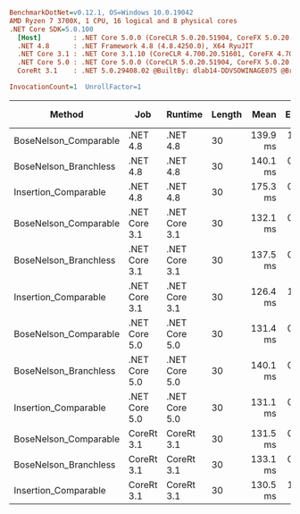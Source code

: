 ``` ini

BenchmarkDotNet=v0.12.1, OS=Windows 10.0.19042
AMD Ryzen 7 3700X, 1 CPU, 16 logical and 8 physical cores
.NET Core SDK=5.0.100
  [Host]        : .NET Core 5.0.0 (CoreCLR 5.0.20.51904, CoreFX 5.0.20.51904), X64 RyuJIT
  .NET 4.8      : .NET Framework 4.8 (4.8.4250.0), X64 RyuJIT
  .NET Core 3.1 : .NET Core 3.1.10 (CoreCLR 4.700.20.51601, CoreFX 4.700.20.51901), X64 RyuJIT
  .NET Core 5.0 : .NET Core 5.0.0 (CoreCLR 5.0.20.51904, CoreFX 5.0.20.51904), X64 RyuJIT
  CoreRt 3.1    : .NET 5.0.29408.02 @BuiltBy: dlab14-DDVSOWINAGE075 @Branch: master @Commit: 4ce1c21ac0d4d1a3b7f7a548214966f69ac9f199, X64 AOT

InvocationCount=1  UnrollFactor=1  

```
|                Method |           Job |       Runtime | Length |     Mean |   Error |  StdDev | Gen 0 | Gen 1 | Gen 2 | Allocated |
|---------------------- |-------------- |-------------- |------- |---------:|--------:|--------:|------:|------:|------:|----------:|
| BoseNelson_Comparable |      .NET 4.8 |      .NET 4.8 |     30 | 139.9 ms | 1.51 ms | 1.42 ms |     - |     - |     - |         - |
| BoseNelson_Branchless |      .NET 4.8 |      .NET 4.8 |     30 | 140.1 ms | 0.66 ms | 0.58 ms |     - |     - |     - |         - |
|  Insertion_Comparable |      .NET 4.8 |      .NET 4.8 |     30 | 175.3 ms | 0.23 ms | 0.19 ms |     - |     - |     - |         - |
| BoseNelson_Comparable | .NET Core 3.1 | .NET Core 3.1 |     30 | 132.1 ms | 0.16 ms | 0.13 ms |     - |     - |     - |         - |
| BoseNelson_Branchless | .NET Core 3.1 | .NET Core 3.1 |     30 | 137.5 ms | 0.23 ms | 0.18 ms |     - |     - |     - |         - |
|  Insertion_Comparable | .NET Core 3.1 | .NET Core 3.1 |     30 | 126.4 ms | 1.21 ms | 1.07 ms |     - |     - |     - |         - |
| BoseNelson_Comparable | .NET Core 5.0 | .NET Core 5.0 |     30 | 131.4 ms | 0.15 ms | 0.14 ms |     - |     - |     - |         - |
| BoseNelson_Branchless | .NET Core 5.0 | .NET Core 5.0 |     30 | 140.1 ms | 0.35 ms | 0.31 ms |     - |     - |     - |         - |
|  Insertion_Comparable | .NET Core 5.0 | .NET Core 5.0 |     30 | 131.1 ms | 0.94 ms | 0.88 ms |     - |     - |     - |         - |
| BoseNelson_Comparable |    CoreRt 3.1 |    CoreRt 3.1 |     30 | 131.5 ms | 0.21 ms | 0.19 ms |     - |     - |     - |         - |
| BoseNelson_Branchless |    CoreRt 3.1 |    CoreRt 3.1 |     30 | 133.1 ms | 0.14 ms | 0.12 ms |     - |     - |     - |         - |
|  Insertion_Comparable |    CoreRt 3.1 |    CoreRt 3.1 |     30 | 130.5 ms | 1.08 ms | 1.01 ms |     - |     - |     - |         - |
